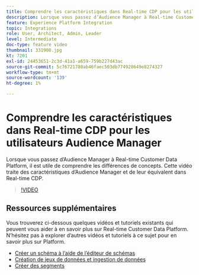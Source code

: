 ```yaml
---
title: Comprendre les caractéristiques dans Real-time CDP pour les utilisateurs Audience Manager
description: Lorsque vous passez d’Audience Manager à Real-time Customer Data Platform, il est utile de comprendre les différences de concepts. Cette vidéo traite des caractéristiques d’Audience Manager et de leur équivalent dans Real-time CDP.
feature: Experience Platform Integration
topic: Integrations
role: User, Architect, Admin, Leader
level: Intermediate
doc-type: feature video
thumbnail: 331900.jpg
kt: 7201
exl-id: 24453651-2c3d-41a1-a659-759b227d43ac
source-git-commit: 5c76721780ab46faec503db774928649e8274327
workflow-type: tm+mt
source-wordcount: '139'
ht-degree: 1%

---
```


# Comprendre les caractéristiques dans Real-time CDP pour les utilisateurs Audience Manager

Lorsque vous passez d’Audience Manager à Real-time Customer Data Platform, il est utile de comprendre les différences de concepts. Cette vidéo traite des caractéristiques d’Audience Manager et de leur équivalent dans Real-time CDP.

>[!VIDEO](https://video.tv.adobe.com/v/331900/?quality=12&learn=on)

## Ressources supplémentaires

Vous trouverez ci-dessous quelques vidéos et tutoriels existants qui peuvent vous aider à en savoir plus sur Real-time Customer Data Platform. N’hésitez pas à explorer d’autres vidéos et tutoriels à ce sujet pour en savoir plus sur Platform.

* [Créer un schéma à l’aide de l’éditeur de schémas](https://experienceleague.adobe.com/docs/experience-platform/xdm/tutorials/create-schema-ui.html?lang=fr#getting-started)
* [Création de jeux de données et ingestion de données](https://experienceleague.adobe.com/docs/platform-learn/tutorials/data-ingestion/create-datasets-and-ingest-data.html?lang=fr#data-ingestion)
* [Créer des segments](https://experienceleague.adobe.com/docs/platform-learn/tutorials/segments/create-segments.html?lang=fr#segments)
